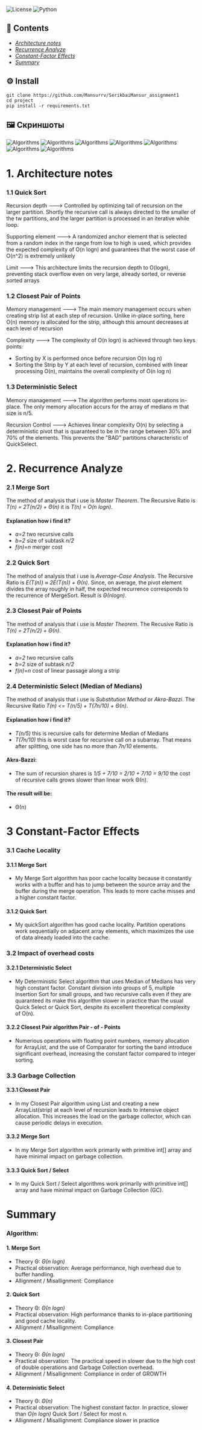 ![License](https://img.shields.io/badge/license-MIT-green)
![Python](https://img.shields.io/badge/python-3.10-blue)

## 📑 Contents
- [_Architecture notes_](#1-architecture-notes)
- [_Recurrence Analyze_](#2-recurrence-analyze)
- [_Constant-Factor Effects_](#3-constant-factor-effects)
- [_Summary_](#summary)

## ⚙️ Install
```
git clone https://github.com/Mansurrv/SerikbaiMansur_assignment1
cd project
pip install -r requirements.txt
```

## 🖼️ Скриншоты
![Algorithms](Diagram/AlgorithmsTimeAndN.png)
![Algorithms](Diagram/Depth&N/All.png)
![Algorithms](Diagram/DeterministicSelectAndQuickSort.png)
![Algorithms](Diagram/Depth&N/DeterministicSelect.png)
![Algorithms](Diagram/Depth&N/QuickSort.png)
![Algorithms](Diagram/QuickSortAndMergeSort.png)
![Algorithms](Diagram/Depth&N/MergeSort.png)

# 1. Architecture notes

### 1.1 Quick Sort

Recursion depth   --->   Controlled by optimizing tail of recursion on the larger partition. Shortly the recursive call is always directed to the smaller of the tw partitions, and the larger partition is processed in an iterative while loop.

Supporting element   --->   A randomized anchor element that is selected from a random index in the range from low to high is used, which provides the expected complexity of O(n logn) and guarantees that the worst case of O(n^2) is extremely unlikely

Limit   --->   This architecture limits the recursion depth to O(logn), preventing stack overflow even on very large, already sorted, or reverse sorted arrays

### 1.2 Closest Pair of Points

Memory management   --->   The main memory management occurs when creating strip list at each step of recursion. Unlike in-place sorting, here O(n) memory is allocated for the strip, although this amount decreases at each level of recursion

Complexity   --->   The complexity of O(n logn) is achieved through two keys points:
* Sorting by X is performed once before recursion O(n log n)
* Sorting the Strip by Y at each level of recursion, combined with linear processing O(n), maintains the overall complexity of O(n log n)

### 1.3 Deterministic Select

Memory management   --->   The algorithm performs most operations in-place. The only memory allocation accurs for the array of medians m that size is n/5.

Recursion Control   --->   Achieves linear complexity O(n) by selecting a deterministic pivot that is quaranteed to be in the range between 30% and 70% of the elements. This prevents the "BAD" partitions characteristic of QuickSelect.

# 2. Recurrence Analyze

### 2.1 Merge Sort

The method of analysis that i use is _Master Theorem_. The Recursive Ratio is _T(n) = 2*T*(n/2) + Θ(n)_ it is _T(n) = O(n logn)_.

#### Explanation how i find it?

- _a=2_ two recursive calls
- _b=2_ size of subtask _n/2_
- _f(n)=n_ merger cost

### 2.2 Quick Sort

The method of analysis that i use is _Average-Case Analysis_. The Recursive Ratio is _E(T(n)) ≈ 2*E*(T(n)) + Θ(n)_. Since, on average, the pivot element divides the array roughly in half, the expected recurrence corresponds to the recurrence of MergeSort. Result is _Θ(nlogn)_.

### 2.3 Closest Pair of Points

The method of analysis that i use is _Master Theorem_. The Recusive Ratio is _T(n) = 2*T*(n/2) + Θ(n)_.

#### Explanation how i find it?

- _a=2_ two recursive calls
- _b=2_ size of subtask _n/2_
- _f(n)=n_ cost of linear passage along a strip

### 2.4 Deterministic Select (Median of Medians)

The method of analysis that i use is _Substitution Method_ or _Akra-Bazzi_. The Recursive Ratio _T(n) <= T(n/5) + T(7n/10) + Θ(n)_. 

#### Explanation how i find it?

- _T(n/5)_ this is recursive calls for determine Median of Medians
- _T(7n/10)_ this is worst case for recursive call on a subarray. That means after splitting, one side has no more than _7n/10_ elements.

#### Akra-Bazzi: 

- The sum of recursion shares is _1/5 + 7/10 = 2/10 + 7/10 = 9/10_ the cost of recursive calls grows slower than linear work Θ(n).

#### The result will be:

-  Θ(n)

# 3 Constant-Factor Effects

### 3.1 Cache Locality 

#### 3.1.1 Merge Sort

- My Merge Sort algorithm has poor cache locality because it constantly works with a buffer and has to jump between the source array and the buffer during the merge operation. This leads to more cache misses and a higher constant factor.

#### 3.1.2 Quick Sort

- My quickSort algorithm has good cache locality. Partition operations work sequentially on adjacent array elements, which maximizes the use of data already loaded into the cache.

### 3.2 Impact of overhead costs

#### 3.2.1 Deterministic Select 

- My Deterministic Select algorithm that uses Median of Medians has very high constant factor. Constant division into groups of 5, multiple Insertion Sort for small groups, and two recursive calls even if they are quaranteed its make this algorithm slower in practice than the usual Quick Select or Quick Sort, despite its excellent theoretical complexity of O(n).

#### 3.2.2 Closest Pair algorithm Pair - of - Points

- Numerious operations with floating point numbers, memory allocation for ArrayList, and the use of Comparator for sorting the band introduce significant overhead, increasing the constant factor compared to integer sorting.

### 3.3 Garbage Collection

#### 3.3.1 Closest Pair 

- In my Closest Pair algorithm using List<Point> and creating a new ArrayList(strip) at each level of recursion leads to intensive object allocation. This increases the load on the garbage collector, which can cause periodic delays in execution.

#### 3.3.2 Merge Sort

- In my Merge Sort algorithm work primarily with primitive int[] array and have minimal impact on garbage collection.

#### 3.3.3 Quick Sort / Select

- In my Quick Sort / Select algorithms work primarily with primitive int[] array and have minimal impact on Garbage Collection (GC).

# Summary

### Algorithm:

#### 1. Merge Sort

- Theory Θ: _Θ(n logn)_ 
- Practical observation: Average performance, high overhead due to buffer handling.
- Allignment / Misallignment: Compliance

#### 2. Quick Sort

- Theory Θ: _Θ(n logn)_
- Practical observation: High performance thanks to in-place partitioning and good cache locality.
- Allignment / Misallignment: Compliance

#### 3. Closest Pair

- Theory Θ: _Θ(n logn)_
- Practical observation: The practical speed in slower due to the high cost of double operations and Garbage Collection overhead.
- Allignment / Misallignment: Compliance in order of GROWTH

#### 4. Deterministic Select

- Theory Θ: _Θ(n)_
- Practical observation: The highest constant factor. In practice, slower than _O(n logn)_ Quick Sort / Select for most n.
- Allignment / Misallignment: Compliance slower in practice



